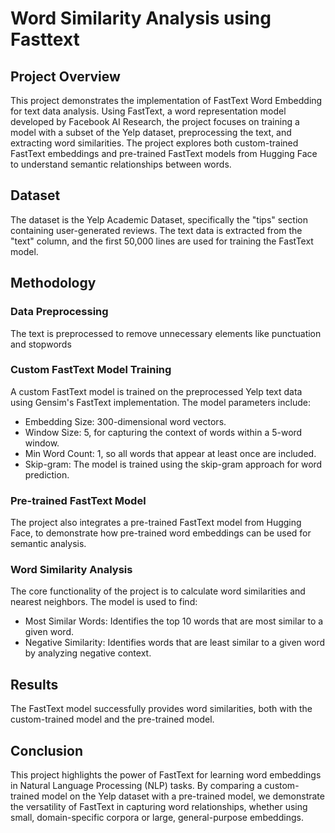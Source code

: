 # Word Similarity Analysis using Fasttext 
## Project Overview
This project demonstrates the implementation of FastText Word Embedding for text data analysis. Using FastText, a word representation model developed by Facebook AI Research, the project focuses on training a model with a subset of the Yelp dataset, preprocessing the text, and extracting word similarities. 
The project explores both custom-trained FastText embeddings and pre-trained FastText models from Hugging Face to understand semantic relationships between words.

## Dataset
The dataset is the Yelp Academic Dataset, specifically the "tips" section containing user-generated reviews. The text data is extracted from the "text" column, and the first 50,000 lines are used for training the FastText model.

## Methodology
### Data Preprocessing
The text is preprocessed to remove unnecessary elements like punctuation and stopwords

### Custom FastText Model Training
A custom FastText model is trained on the preprocessed Yelp text data using Gensim's FastText implementation. 
The model parameters include:
  * Embedding Size: 300-dimensional word vectors.
  * Window Size: 5, for capturing the context of words within a 5-word window.
  * Min Word Count: 1, so all words that appear at least once are included.
  * Skip-gram: The model is trained using the skip-gram approach for word prediction.

### Pre-trained FastText Model
The project also integrates a pre-trained FastText model from Hugging Face, to demonstrate how pre-trained word embeddings can be used for semantic analysis.

### Word Similarity Analysis
The core functionality of the project is to calculate word similarities and nearest neighbors. The model is used to find:
* Most Similar Words: Identifies the top 10 words that are most similar to a given word.
* Negative Similarity: Identifies words that are least similar to a given word by analyzing negative context.

## Results
The FastText model successfully provides word similarities, both with the custom-trained model and the pre-trained model.

## Conclusion
This project highlights the power of FastText for learning word embeddings in Natural Language Processing (NLP) tasks. By comparing a custom-trained model on the Yelp dataset with a pre-trained model, we demonstrate the versatility of FastText in capturing word relationships, whether using small, domain-specific corpora or large, general-purpose embeddings.
